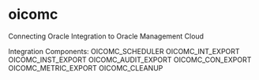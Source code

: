 # oicomc
Connecting Oracle Integration to Oracle Management Cloud

Integration Components:
OICOMC_SCHEDULER
OICOMC_INT_EXPORT
OICOMC_INST_EXPORT
OICOMC_AUDIT_EXPORT
OICOMC_CON_EXPORT
OICOMC_METRIC_EXPORT
OICOMC_CLEANUP
